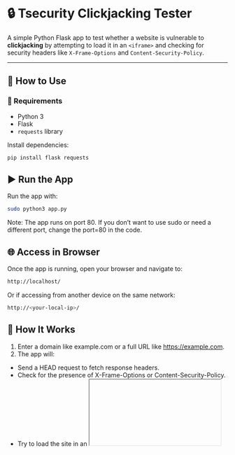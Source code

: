 # 🔒 Tsecurity Clickjacking Tester

A simple Python Flask app to test whether a website is vulnerable to **clickjacking** by attempting to load it in an `<iframe>` and checking for security headers like `X-Frame-Options` and `Content-Security-Policy`.

---

## 🚀 How to Use

### 🔧 Requirements

- Python 3
- Flask
- `requests` library

Install dependencies:

```bash
pip install flask requests
```

## ▶️ Run the App
Run the app with:
```bash
sudo python3 app.py
```
Note: The app runs on port 80. If you don’t want to use sudo or need a different port, change the port=80 in the code.

## 🌐 Access in Browser
Once the app is running, open your browser and navigate to:
```bash
http://localhost/
```
Or if accessing from another device on the same network:
```bash
http://<your-local-ip>/
```
## 🧪 How It Works
1. Enter a domain like example.com or a full URL like https://example.com.
2. The app will:
  * Send a HEAD request to fetch response headers.
  * Check for the presence of X-Frame-Options or Content-Security-Policy.
  * Try to load the site in an <iframe>.
3. If no protection headers are found, the site will load in the iframe, indicating it's vulnerable to clickjacking.

## ⬇️ Download POC
* If a website is vulnerable to clickjacking and is loading in the iframe, then you can download it's POC with ⬇️ Download PoC HTML button and send to company.
* ⬇️ Download PoC HTML Button is only available when website is loading in iframe.
* 
## ✅ Result Logic
1. If the iframe loads, the site is likely vulnerable to clickjacking.
2. If blocked with a message like "Not Working: Site is protected with security headers," it means the site is protected by:

* X-Frame-Options: DENY/SAMEORIGIN
* Content-Security-Policy: frame-ancestors

## 📄 License

This project is licensed under the MIT License.  
© 2025 Tsecurity
